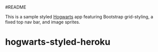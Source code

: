 #README

This is a sample styled [Hogwarts](https://github.com/ga-students/WDI_LA_3-4/tree/master/05_week/hogwarts) app featuring Bootstrap grid-styling, a fixed top nav bar, and image sprites.
# hogwarts-styled-heroku
